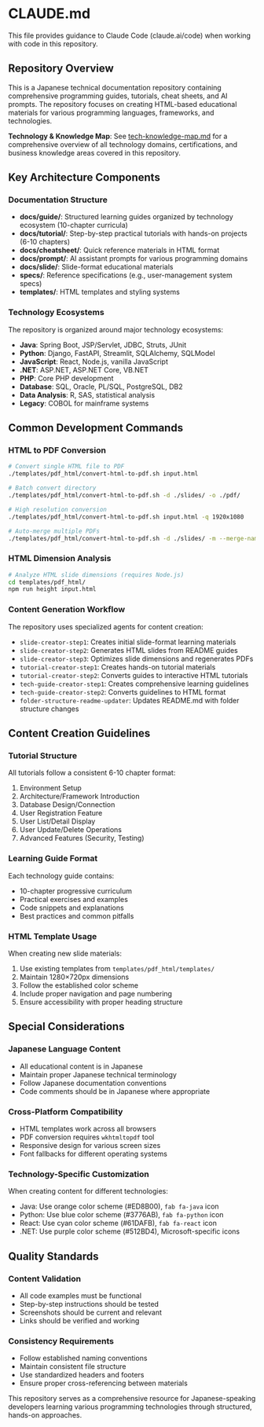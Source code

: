 # CLAUDE.md

This file provides guidance to Claude Code (claude.ai/code) when working with code in this repository.

## Repository Overview

This is a Japanese technical documentation repository containing comprehensive programming guides, tutorials, cheat sheets, and AI prompts. The repository focuses on creating HTML-based educational materials for various programming languages, frameworks, and technologies.

**Technology & Knowledge Map**: See [tech-knowledge-map.md](tech-knowledge-map.md) for a comprehensive overview of all technology domains, certifications, and business knowledge areas covered in this repository.

## Key Architecture Components

### Documentation Structure
- **docs/guide/**: Structured learning guides organized by technology ecosystem (10-chapter curricula)
- **docs/tutorial/**: Step-by-step practical tutorials with hands-on projects (6-10 chapters)
- **docs/cheatsheet/**: Quick reference materials in HTML format
- **docs/prompt/**: AI assistant prompts for various programming domains
- **docs/slide/**: Slide-format educational materials
- **specs/**: Reference specifications (e.g., user-management system specs)
- **templates/**: HTML templates and styling systems

### Technology Ecosystems
The repository is organized around major technology ecosystems:
- **Java**: Spring Boot, JSP/Servlet, JDBC, Struts, JUnit
- **Python**: Django, FastAPI, Streamlit, SQLAlchemy, SQLModel
- **JavaScript**: React, Node.js, vanilla JavaScript
- **.NET**: ASP.NET, ASP.NET Core, VB.NET
- **PHP**: Core PHP development
- **Database**: SQL, Oracle, PL/SQL, PostgreSQL, DB2
- **Data Analysis**: R, SAS, statistical analysis
- **Legacy**: COBOL for mainframe systems

## Common Development Commands

### HTML to PDF Conversion
```bash
# Convert single HTML file to PDF
./templates/pdf_html/convert-html-to-pdf.sh input.html

# Batch convert directory
./templates/pdf_html/convert-html-to-pdf.sh -d ./slides/ -o ./pdf/

# High resolution conversion
./templates/pdf_html/convert-html-to-pdf.sh input.html -q 1920x1080

# Auto-merge multiple PDFs
./templates/pdf_html/convert-html-to-pdf.sh -d ./slides/ -m --merge-name presentation.pdf
```

### HTML Dimension Analysis
```bash
# Analyze HTML slide dimensions (requires Node.js)
cd templates/pdf_html/
npm run height input.html
```

### Content Generation Workflow
The repository uses specialized agents for content creation:
- `slide-creator-step1`: Creates initial slide-format learning materials
- `slide-creator-step2`: Generates HTML slides from README guides
- `slide-creator-step3`: Optimizes slide dimensions and regenerates PDFs
- `tutorial-creator-step1`: Creates hands-on tutorial materials
- `tutorial-creator-step2`: Converts guides to interactive HTML tutorials
- `tech-guide-creator-step1`: Creates comprehensive learning guidelines
- `tech-guide-creator-step2`: Converts guidelines to HTML format
- `folder-structure-readme-updater`: Updates README.md with folder structure changes

## Content Creation Guidelines

### Tutorial Structure
All tutorials follow a consistent 6-10 chapter format:
1. Environment Setup
2. Architecture/Framework Introduction
3. Database Design/Connection
4. User Registration Feature
5. User List/Detail Display
6. User Update/Delete Operations
7. Advanced Features (Security, Testing)

### Learning Guide Format
Each technology guide contains:
- 10-chapter progressive curriculum
- Practical exercises and examples
- Code snippets and explanations
- Best practices and common pitfalls

### HTML Template Usage
When creating new slide materials:
1. Use existing templates from `templates/pdf_html/templates/`
2. Maintain 1280×720px dimensions
3. Follow the established color scheme
4. Include proper navigation and page numbering
5. Ensure accessibility with proper heading structure

## Special Considerations

### Japanese Language Content
- All educational content is in Japanese
- Maintain proper Japanese technical terminology
- Follow Japanese documentation conventions
- Code comments should be in Japanese where appropriate

### Cross-Platform Compatibility
- HTML templates work across all browsers
- PDF conversion requires `wkhtmltopdf` tool
- Responsive design for various screen sizes
- Font fallbacks for different operating systems

### Technology-Specific Customization
When creating content for different technologies:
- Java: Use orange color scheme (#ED8B00), `fab fa-java` icon
- Python: Use blue color scheme (#3776AB), `fab fa-python` icon
- React: Use cyan color scheme (#61DAFB), `fab fa-react` icon
- .NET: Use purple color scheme (#512BD4), Microsoft-specific icons

## Quality Standards

### Content Validation
- All code examples must be functional
- Step-by-step instructions should be tested
- Screenshots should be current and relevant
- Links should be verified and working

### Consistency Requirements
- Follow established naming conventions
- Maintain consistent file structure
- Use standardized headers and footers
- Ensure proper cross-referencing between materials

This repository serves as a comprehensive resource for Japanese-speaking developers learning various programming technologies through structured, hands-on approaches.
